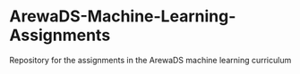 # ArewaDS-Machine-Learning-Assignments
Repository for the assignments in the ArewaDS machine learning curriculum 
